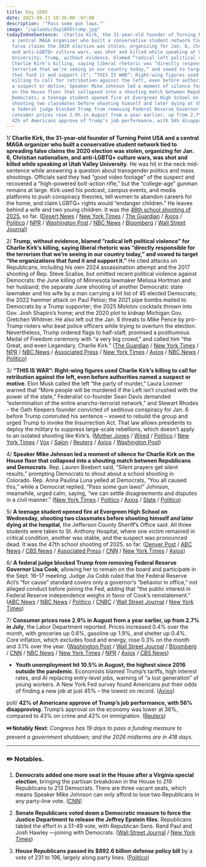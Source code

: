 ```yaml
---
title: Day 1695
date: 2025-09-11 10:36:00 -07:00
description: '"Pass some gun laws."'
image: "/uploads/day1695trump.jpg"
todayInOneSentence: 'Charlie Kirk, the 31-year-old founder of Turning Point USA and
  a central MAGA organizer who built a conservative student network tied to spreading
  false claims the 2020 election was stolen, organizing for Jan. 6, Christian nationalism,
  and anti-LGBTQ+ culture wars, was shot and killed while speaking at Utah Valley
  University; Trump, without evidence, blamed “radical left political violence” for
  Charlie Kirk’s killing, saying liberal rhetoric was “directly responsible for the
  terrorism that we’re seeing in our country today,” and vowed to target “the organizations
  that fund it and support it"; “THIS IS WAR”: Right-wing figures used Charlie Kirk’s
  killing to call for retribution against the left, even before authorities named
  a suspect or motive; Speaker Mike Johnson led a moment of silence for Charlie Kirk
  on the House floor that collapsed into a shouting match between Republicans and
  Democrats; a teenage student opened fire at Evergreen High School on Wednesday,
  shooting two classmates before shooting himself and later dying at the hospital;
  a federal judge blocked Trump from removing Federal Reserve Governor Lisa Cook;
  consumer prices rose 2.9% in August from a year earlier, up from 2.7% in July; and
  42% of Americans approve of Trump’s job performance, with 56% disapproving.'
---
```


1/ **Charlie Kirk, the 31-year-old founder of Turning Point USA and a central MAGA organizer who built a conservative student network tied to spreading false claims the 2020 election was stolen, organizing for Jan. 6, Christian nationalism, and anti-LGBTQ\+ culture wars, was shot and killed while speaking at Utah Valley University**. He was hit in the neck mid-sentence while answering a question about transgender politics and mass shootings. Officials said they had “good video footage” of the suspect and recovered a “high-powered bolt-action rifle,” but the “college-age” gunman remains at large. Kirk used his podcast, campus events, and media platforms to push conspiracy theories, tell women to abandon careers for the home, and claim LGBTQ\+ rights would “endanger children.” He leaves behind a wife and two young children. It was the [46th school shooting of 2025](https://www.cnn.com/us/school-shootings-fast-facts-dg), so far. ([Desert News](https://www.deseret.com/utah/2025/09/10/charlie-kirk-shot/) / [New York Times](https://www.nytimes.com/live/2025/09/11/us/charlie-kirk-shooting-news) / [The Guardian](https://www.theguardian.com/us-news/2025/sep/10/charlie-kirk-shot-utah) / [Axios](https://www.axios.com/2025/09/10/charlie-kirk-dead-31) / [Politico](https://www.politico.com/news/2025/09/10/charlie-kirk-tpusa-shot-00555826) / [NPR](https://www.npr.org/2025/09/10/nx-s1-5537068/charlie-kirk-shot-utah-university-campus) / [Washington Post](https://www.washingtonpost.com/nation/2025/09/11/charlie-kirk-fatal-shooting-investigation-utah/) / [NBC News](https://www.nbcnews.com/politics/politics-news/charlie-kirk-conservative-activist-dead-rcna230451) / [Bloomberg](https://www.bloomberg.com/news/articles/2025-09-10/conservative-activist-kirk-has-died-after-being-shot-trump-says) / [Wall Street Journal](https://www.wsj.com/politics/charlie-kirk-turning-point-usa-5cfe4015))

2/ **Trump, without evidence, blamed “radical left political violence” for Charlie Kirk’s killing, saying liberal rhetoric was “directly responsible for the terrorism that we’re seeing in our country today,” and vowed to target “the organizations that fund it and support it.”** He cited attacks on Republicans, including his own 2024 assassination attempt and the 2017 shooting of Rep. Steve Scalise, but omitted recent political violence against Democrats: the June killing of Minnesota lawmaker Melissa Hortman and her husband; the separate June shooting of another Democratic state lawmaker and his wife by a man carrying a hit list of 45 elected Democrats; the 2022 hammer attack on Paul Pelosi; the 2021 pipe bombs mailed to Democrats by a Trump supporter; the 2025 Molotov cocktails thrown into Gov. Josh Shapiro’s home; and the 2020 plot to kidnap Michigan Gov. Gretchen Whitmer. He also left out the Jan. 6 threats to Mike Pence by pro-Trump rioters who beat police officers while trying to overturn the election. Nevertheless, Trump ordered flags to half-staff, promised a posthumous Medal of Freedom ceremony with “a very big crowd,” and called him “the Great, and even Legendary, Charlie Kirk.” ([The Guardian](https://www.theguardian.com/us-news/live/2025/sep/10/donald-trump-jeffrey-epstein-tariffs-immigration-crime-us-politics-live-news-updates) / [New York Times](https://www.nytimes.com/2025/09/10/us/politics/trump-charlie-kirk-address.html) / [NPR](https://www.npr.org/2025/09/10/nx-s1-5537187/trump-charlie-kirk-blames-left) / [NBC News](https://www.nbcnews.com/politics/politics-news/charlie-kirks-death-prompts-outpouring-shock-grief-condemnations-polit-rcna230472) / [Associated Press](https://apnews.com/article/charlie-kirk-conservative-activist-shot-546165a8151104e0938a5e085be1e8bd) / [New York Times](https://www.nytimes.com/2025/09/10/us/politics/trump-reaction-charlie-kirk.html) / [Axios](https://www.axios.com/2025/09/11/charlie-kirk-trump-presidential-medal-of-freedom) / [NBC News](https://www.nbcnews.com/politics/donald-trump/trump-says-will-posthumously-award-charlie-kirk-presidential-medal-fre-rcna230581) / [Politico](https://www.politico.com/news/2025/09/11/trump-charlie-kirk-medal-freedom-00557142))

3/ **“THIS IS WAR”: Right-wing figures used Charlie Kirk’s killing to call for retribution against the left, even before authorities named a suspect or motive**. Elon Musk called the left “the party of murder,” Laura Loomer warned that “More people will be murdered if the Left isn’t crushed with the power of the state,” Federalist co-founder Sean Davis demanded “extermination of the entire anarcho-terrorist network,” and Stewart Rhodes – the Oath Keepers founder convicted of seditious conspiracy for Jan. 6 before Trump commuted his sentence – vowed to rebuild the group and urged Trump to invoke the Insurrection Act. That law allows presidents to deploy the military to suppress large-scale rebellions, which doesn’t apply to an isolated shooting like Kirk’s. ([Mother Jones](https://www.motherjones.com/politics/2025/09/charlie-kirk-killing-assassination-reactions-right-wing-grief-outrage-retribution/) / [Wired](https://www.wired.com/story/far-right-reactions-charlie-kirk-shooting-civil-war/) / [Politico](https://www.politico.com/news/2025/09/11/charlie-kirk-us-political-violence-00557064) / [New York Times](https://www.nytimes.com/2025/09/10/us/charlie-kirk-political-violence.html) / [Vox](https://www.vox.com/politics/461101/charlie-kirk-assassination-murder-dead-democracy) / [Salon](https://slate.com/news-and-politics/2025/09/charlie-kirk-dead-shooter-utah-suspect-news.html) / [Reuters](https://www.reuters.com/world/us/nation-edge-experts-warn-vicious-spiral-political-violence-after-kirk-killing-2025-09-11/) / [Axios](https://www.axios.com/2025/09/11/charlie-kirk-killing-trump-political-violence) / [Washington Post](https://www.washingtonpost.com/politics/2025/09/11/political-violence-charlie-kirk/))

4/ **Speaker Mike Johnson led a moment of silence for Charlie Kirk on the House floor that collapsed into a shouting match between Republicans and Democrats**. Rep. Lauren Boebert said, “Silent prayers get silent results,” prompting Democrats to shout about a school shooting in Colorado. Rep. Anna Paulina Luna yelled at Democrats, “You all caused this,” while a Democrat replied, “Pass some gun laws!” Johnson, meanwhile, urged calm, saying, “we can settle disagreements and disputes in a civil manner.” ([New York Times](https://www.nytimes.com/2025/09/10/us/charlie-kirk-house-republicans-democrats.html) / [Politico](https://www.politico.com/news/2025/09/10/lawmakers-erupt-in-anger-over-kirk-shooting-silent-prayers-get-silent-results-00556934) / [Axios](https://www.axios.com/2025/09/11/charlie-kirk-shooting-house-boebert-luna) / [Slate](https://slate.com/news-and-politics/2025/09/charlie-kirk-shot-dead-turning-point-usa-founder-death.html) / [Politico](https://www.politico.com/live-updates/2025/09/10/congress/johnson-on-charlie-kirk-00556264))

5/ **A teenage student opened fire at Evergreen High School on Wednesday, shooting two classmates before shooting himself and later dying at the hospital**, the Jefferson County Sheriff’s Office said. All three students were taken to St. Anthony Hospital, where one victim remained in critical condition, another was stable, and the suspect was pronounced dead. It was the 47th school shooting of 2025, so far. ([Denver Post](https://www.denverpost.com/2025/09/10/evergreen-high-school-shooting/) / [ABC News](https://abcnews.go.com/US/shooting-reported-colorado-high-school-2-kids-transported/story?id=125452526) / [CBS News](https://www.cbsnews.com/colorado/news/shooting-evergreen-high-school-denver-metro-area/) / [Associated Press](https://apnews.com/article/colorado-high-school-shooting-evergreen-6ab8dd48ce8497c79174669f1c902e49) / [CNN](https://www.cnn.com/2025/09/10/us/at-least-2-students-shot-denver-area-high-school) / [New York Times](https://www.nytimes.com/2025/09/10/us/colorado-high-school-shooting.html) / [Axios](https://www.axios.com/local/denver/2025/09/10/evergreen-high-school-shooting))

6/ **A federal judge blocked Trump from removing Federal Reserve Governor Lisa Cook**, allowing her to remain on the board and participate in the Sept. 16–17 meeting. Judge Jia Cobb ruled that the Federal Reserve Act’s “for cause” standard covers only a governor’s “behavior in office,” not alleged conduct before joining the Fed, adding that “the public interest in Federal Reserve independence weighs in favor of Cook’s reinstatement.” ([ABC News](https://abcnews.go.com/Politics/federal-judge-temporarily-blocks-trumps-attempt-fire-federal/story?id=125423530) / [NBC News](https://www.nbcnews.com/politics/trump-administration/judge-temporarily-blocks-trumps-firing-lisa-cook-federal-reserve-rcna230241) / [Politico](https://www.politico.com/news/2025/09/09/lisa-cook-federal-reserve-board-ruling-00554912) / [CNBC](https://www.cnbc.com/2025/09/09/fed-lisa-cook-trump-powell-judge-jia-cobb-pulte.html) / [Wall Street Journal](https://www.wsj.com/economy/central-banking/judge-blocks-trump-from-removing-fed-governor-lisa-cook-354c6d2b) / [New York Times](https://www.nytimes.com/2025/09/09/business/federal-reserve-lisa-cook-ruling.html))

7/ **Consumer prices rose 2.9% in August from a year earlier, up from 2.7% in July**, the Labor Department reported. Prices increased 0.4% over the month, with groceries up 0.6%, gasoline up 1.9%, and shelter up 0.4%. Core inflation, which excludes food and energy, rose 0.3% on the month and 3.1% over the year. ([Washington Post](https://www.washingtonpost.com/business/2025/09/11/august-inflation-trump-tariffs/) / [Wall Street Journal](https://www.wsj.com/economy/cpi-inflation-august-2025-interest-rate-ed9f1e7c) / [Bloomberg](https://www.bloomberg.com/news/articles/2025-09-11/us-core-cpi-rises-as-expected-keeping-fed-on-track-for-rate-cut) / [CNN](https://www.cnn.com/2025/09/11/economy/us-cpi-consumer-price-index-inflation-august) / [NBC News](https://www.nbcnews.com/business/economy/inflation-cpi-report-august-rcna230557) / [New York Times](https://www.nytimes.com/2025/09/11/business/cpi-inflation-fed-rate-cuts.html) / [NPR](https://www.npr.org/2025/09/11/nx-s1-5537074/inflation-economy-grocery-gas-federal-reserve) / [Axios](https://www.axios.com/2025/09/11/cpi-inflation-august-2025) / [CBS News](https://www.cbsnews.com/news/cpi-report-today-august-2025-tariffs-inflation/))

* **Youth unemployment hit 10.5% in August, the highest since 2016 outside the pandemic**. Economists blamed Trump’s tariffs, high interest rates, and AI replacing entry-level jobs, warning of “a lost generation” of young workers. A New York Fed survey found Americans put their odds of finding a new job at just 45% – the lowest on record. ([Axios](https://www.axios.com/2025/09/10/jobs-young-adults-labor-market))

poll/ **42% of Americans approve of Trump’s job performance, with 56% disapproving**. Trump’s approval on the economy was lower at 36%, compared to 43% on crime and 42% on immigration. ([Reuters](https://www.reuters.com/world/us/trump-approval-rating-42-weak-economy-reutersipsos-poll-shows-2025-09-09/))

**⏭️ Notably Next**: *Congress has 19 days to pass a funding measure to prevent a government shutdown; and the 2026 midterms are in 418 days*.

---

### ✏️ Notables.

1. **Democrats added one more seat in the House after a Virginia special election**, bringing the partisan breakdown in the House to 219 Republicans to 213 Democrats. There are three vacant seats, which means Speaker Mike Johnson can only afford to lose two Republicans in any party-line vote. ([CNN](https://www.cnn.com/politics/narrow-house-majority-congress-dg))

2. **Senate Republicans voted down a Democratic measure to force the Justice Department to release the Jeffrey Epstein files**. Republicans tabled the effort in a 51-49 vote, with Republican Sens. Rand Paul and Josh Hawley —joining with Democrats. ([Wall Street Journal](https://www.wsj.com/politics/policy/senate-republicans-vote-down-democrats-push-on-epstein-files-129a04c8) / [New York Times](https://www.nytimes.com/2025/09/10/us/politics/chuck-schumer-effort-epstein-files.html))

3. **House Republicans passed its $892.6 billion defense policy bill** by a vote of 231 to 196, largely along party lines. ([Politico](https://www.politico.com/live-updates/2025/09/10/congress/house-republicans-pass-annual-defense-bill-ndaa-pentagon-00556470))
